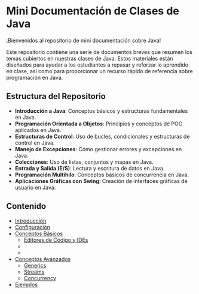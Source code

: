 # Mini Documentación de Clases de Java

¡Bienvenidos al repositorio de mini documentación sobre Java!

Este repositorio contiene una serie de documentos breves que resumen los temas cubiertos en nuestras clases de Java. Estos materiales están diseñados para ayudar a los estudiantes a repasar y reforzar lo aprendido en clase, así como para proporcionar un recurso rápido de referencia sobre programación en Java.

## Estructura del Repositorio

- **Introducción a Java**: Conceptos básicos y estructuras fundamentales en Java.
- **Programación Orientada a Objetos**: Principios y conceptos de POO aplicados en Java.
- **Estructuras de Control**: Uso de bucles, condicionales y estructuras de control en Java.
- **Manejo de Excepciones**: Cómo gestionar errores y excepciones en Java.
- **Colecciones**: Uso de listas, conjuntos y mapas en Java.
- **Entrada y Salida (E/S)**: Lectura y escritura de datos en Java.
- **Programación Multihilo**: Conceptos básicos de concurrencia en Java.
- **Aplicaciones Gráficas con Swing**: Creación de interfaces gráficas de usuario en Java.

## Contenido

- [Introducción](docs/introduction.md)
- [Configuración](docs/setup.md)
- [Conceptos Básicos](docs/basics/)
  - [Editores de Código y IDEs](docs/basics/editors_ide.md)
  - [](docs/basics/)
  - [](docs/basics/)
- [Conceptos Avanzados](docs/advanced/)
  - [Generics](docs/advanced/)
  - [Streams](docs/advanced/)
  - [Concurrency](docs/advanced/)
- [Ejemplos](docs/examples/)